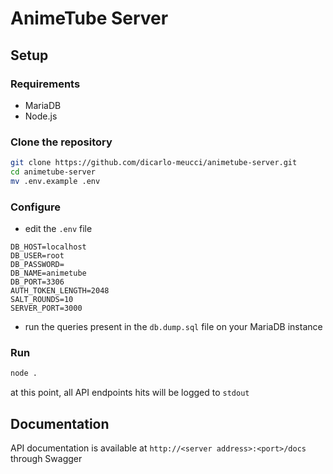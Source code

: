 # AnimeTube Server

## Setup

### Requirements

-   MariaDB
-   Node.js

### Clone the repository

```bash
git clone https://github.com/dicarlo-meucci/animetube-server.git
cd animetube-server
mv .env.example .env
```

### Configure

-   edit the `.env` file

```
DB_HOST=localhost
DB_USER=root
DB_PASSWORD=
DB_NAME=animetube
DB_PORT=3306
AUTH_TOKEN_LENGTH=2048
SALT_ROUNDS=10
SERVER_PORT=3000
```

-   run the queries present in the `db.dump.sql` file on your MariaDB instance

### Run

```bash
node .
```

at this point, all API endpoints hits will be logged to `stdout`

## Documentation

API documentation is available at `http://<server address>:<port>/docs` through Swagger
